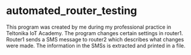 # automated_router_testing
This program was created by me during my professional practice in Teltonika IoT Academy. The program changes certain settings in router1. Router1 sends a SMS message to router2 which describes what changes were made. The information in the SMSs is extracted and printed in a file.

